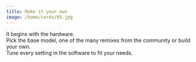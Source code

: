 ```yaml
---
title: Make it your own
image: /home/cards/05.jpg
---
```


It begins with the hardware.  
Pick the base model, one of the many remixes from the community or build your own.  
Tune every setting in the software to fit your needs.